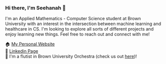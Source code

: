 ### Hi there, I'm Seehanah 👋

<!--
**seehanah-tang/seehanah-tang** is a ✨ _special_ ✨ repository because its `README.md` (this file) appears on your GitHub profile.

Here are some ideas to get you started:

- 🔭 I’m currently working on ...
- 🌱 I’m currently learning ...
- 👯 I’m looking to collaborate on ...
- 🤔 I’m looking for help with ...
- 💬 Ask me about ...
- 📫 How to reach me: ...
- 😄 Pronouns: ...
- ⚡ Fun fact: ...
-->
I'm an Applied Mathematics - Computer Science student at Brown University with an interest in the intersection between machine learning and healthcare in CS. I'm looking to explore all sorts of different projects and enjoy learning new things. Feel free to reach out and connect with me!

🏠 [My Personal Website]([url](https://seehanahtang.github.io/))\
👥 [Linkedin Page]([url](https://www.linkedin.com/in/seehanah-tang/))\
🎵 I'm a flutist in Brown University Orchestra (check us out [here]([url](https://www.youtube.com/playlist?list=PLw0pLHFT40ys1yow07evb0_3sTMCDQzI1)https://www.youtube.com/playlist?list=PLw0pLHFT40ys1yow07evb0_3sTMCDQzI1))!


